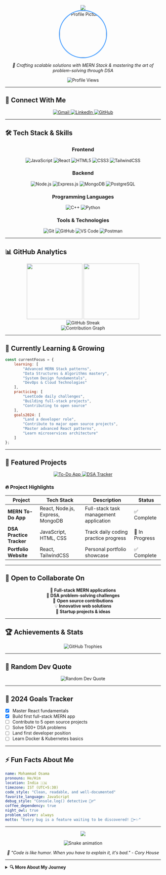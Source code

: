 <!-- 
  Hi 👋, I'm Mohammad Osama — a passionate developer diving deep into the world of code.
  This README is specially designed to reflect who I am and what I do.
-->

<div align="center">
  <img src="https://readme-typing-svg.herokuapp.com/?lines=Hi+👋,+I'm+Mohammad+Osama;MERN+Stack+Developer;DSA+Enthusiast;Problem+Solver&center=true&size=30&color=58a6ff">
</div>

<div align="center">
  <a href="https://github.com/Mohammadosama55"> 
    <img src="https://avatars.githubusercontent.com/Mohammadosama55" alt="Profile Picture" width="150" style="border-radius: 50%; border: 3px solid #58a6ff;"/>
  </a>
  <br/>
  <p><em>🚀 Crafting scalable solutions with MERN Stack & mastering the art of problem-solving through DSA</em></p>
  <img src="https://komarev.com/ghpvc/?username=Mohammadosama55&color=blue&style=flat" alt="Profile Views"/>
</div>

---

## 🌟 Connect With Me

<div align="center">
  <a href="mailto:mdosama73199@gmail.com">
    <img src="https://img.shields.io/badge/Gmail-D14836?style=for-the-badge&logo=gmail&logoColor=white" alt="Gmail"/>
  </a>
  <a href="https://www.linkedin.com/in/mohammad-osama-a46aa82a3">
    <img src="https://img.shields.io/badge/LinkedIn-0077B5?style=for-the-badge&logo=linkedin&logoColor=white" alt="LinkedIn"/>
  </a>
  <a href="https://github.com/Mohammadosama55">
    <img src="https://img.shields.io/badge/GitHub-100000?style=for-the-badge&logo=github&logoColor=white" alt="GitHub"/>
  </a>
</div>

---

## 🛠️ Tech Stack & Skills

<div align="center">

### Frontend
![JavaScript](https://img.shields.io/badge/JavaScript-F7DF1E?style=for-the-badge&logo=javascript&logoColor=black)
![React](https://img.shields.io/badge/React-20232A?style=for-the-badge&logo=react&logoColor=61DAFB)
![HTML5](https://img.shields.io/badge/HTML5-E34F26?style=for-the-badge&logo=html5&logoColor=white)
![CSS3](https://img.shields.io/badge/CSS3-1572B6?style=for-the-badge&logo=css3&logoColor=white)
![TailwindCSS](https://img.shields.io/badge/Tailwind_CSS-38B2AC?style=for-the-badge&logo=tailwind-css&logoColor=white)

### Backend
![Node.js](https://img.shields.io/badge/Node.js-43853D?style=for-the-badge&logo=node.js&logoColor=white)
![Express.js](https://img.shields.io/badge/Express.js-404D59?style=for-the-badge)
![MongoDB](https://img.shields.io/badge/MongoDB-4EA94B?style=for-the-badge&logo=mongodb&logoColor=white)
![PostgreSQL](https://img.shields.io/badge/PostgreSQL-316192?style=for-the-badge&logo=postgresql&logoColor=white)

### Programming Languages
![C++](https://img.shields.io/badge/C%2B%2B-00599C?style=for-the-badge&logo=c%2B%2B&logoColor=white)
![Python](https://img.shields.io/badge/Python-3776AB?style=for-the-badge&logo=python&logoColor=white)

### Tools & Technologies
![Git](https://img.shields.io/badge/Git-F05032?style=for-the-badge&logo=git&logoColor=white)
![GitHub](https://img.shields.io/badge/GitHub-100000?style=for-the-badge&logo=github&logoColor=white)
![VS Code](https://img.shields.io/badge/VS_Code-007ACC?style=for-the-badge&logo=visual-studio-code&logoColor=white)
![Postman](https://img.shields.io/badge/Postman-FF6C37?style=for-the-badge&logo=postman&logoColor=white)

</div>

---

## 📊 GitHub Analytics

<div align="center">
  <img height="180em" src="https://github-readme-stats.vercel.app/api?username=Mohammadosama55&show_icons=true&theme=tokyonight&include_all_commits=true&count_private=true"/>
  <img height="180em" src="https://github-readme-stats.vercel.app/api/top-langs/?username=Mohammadosama55&layout=compact&langs_count=8&theme=tokyonight"/>
</div>

<div align="center">
  <img src="https://github-readme-streak-stats.herokuapp.com/?user=Mohammadosama55&theme=tokyonight" alt="GitHub Streak"/>
</div>

<div align="center">
  <img src="https://github-readme-activity-graph.vercel.app/graph?username=Mohammadosama55&theme=tokyo-night&hide_border=true" alt="Contribution Graph"/>
</div>

---

## 🌱 Currently Learning & Growing

```javascript
const currentFocus = {
    learning: [
        "Advanced MERN Stack patterns",
        "Data Structures & Algorithms mastery",
        "System Design fundamentals",
        "DevOps & Cloud Technologies"
    ],
    practicing: [
        "LeetCode daily challenges",
        "Building full-stack projects",
        "Contributing to open source"
    ],
    goals2024: [
        "Land a developer role",
        "Contribute to major open source projects",
        "Master advanced React patterns",
        "Learn microservices architecture"
    ]
};
```

---

## 🚀 Featured Projects

<div align="center">
  <a href="https://github.com/Mohammadosama55/todo-app">
    <img src="https://github-readme-stats.vercel.app/api/pin/?username=Mohammadosama55&repo=todo-app&theme=tokyonight" alt="To-Do App"/>
  </a>
  <a href="https://github.com/Mohammadosama55/dsa-tracker">
    <img src="https://github-readme-stats.vercel.app/api/pin/?username=Mohammadosama55&repo=dsa-tracker&theme=tokyonight" alt="DSA Tracker"/>
  </a>
</div>

### 🔥 Project Highlights

| Project | Tech Stack | Description | Status |
|---------|------------|-------------|--------|
| **MERN To-Do App** | React, Node.js, Express, MongoDB | Full-stack task management application | ✅ Complete |
| **DSA Practice Tracker** | JavaScript, HTML, CSS | Track daily coding practice progress | 🚧 In Progress |
| **Portfolio Website** | React, TailwindCSS | Personal portfolio showcase | ✅ Complete |

---

## 🤝 Open to Collaborate On

<div align="center">

🎯 **Full-stack MERN applications**  
🧩 **DSA problem-solving challenges**  
🌟 **Open source contributions**  
💡 **Innovative web solutions**  
🚀 **Startup projects & ideas**

</div>

---

## 🏆 Achievements & Stats

<div align="center">
  <img src="https://github-profile-trophy.vercel.app/?username=Mohammadosama55&theme=tokyonight&no-frame=true&row=1&column=6" alt="GitHub Trophies"/>
</div>

---

## 💭 Random Dev Quote

<div align="center">
  <img src="https://quotes-github-readme.vercel.app/api?type=horizontal&theme=tokyonight" alt="Random Dev Quote"/>
</div>

---

## 🎯 2024 Goals Tracker

- [x] Master React fundamentals
- [x] Build first full-stack MERN app
- [ ] Contribute to 5 open source projects
- [ ] Solve 500+ DSA problems
- [ ] Land first developer position
- [ ] Learn Docker & Kubernetes basics

---

## ⚡ Fun Facts About Me

```yaml
name: Mohammad Osama
pronouns: He/Him
location: India 🇮🇳
timezone: IST (UTC+5:30)
code_style: "Clean, readable, and well-documented"
favorite_language: JavaScript
debug_style: "Console.log() detective 🕵️‍♂️"
coffee_dependency: true
night_owl: true
problem_solver: always
motto: "Every bug is a feature waiting to be discovered! 🐛➡️✨"
```

---

<div align="center">
  <img src="https://readme-typing-svg.herokuapp.com/?lines=Thanks+for+visiting!;Let's+connect+and+build+something+amazing!&center=true&size=20&color=58a6ff">
  
  ![Snake animation](https://github.com/Mohammadosama55/Mohammadosama55/blob/output/github-contribution-grid-snake.svg)
  
  <p><em>💫 "Code is like humor. When you have to explain it, it's bad." - Cory House</em></p>
</div>

---

<details>
  <summary><b>🔍 More About My Journey</b></summary>
  
  ### My Coding Journey
  
  Started my programming journey with curiosity and a passion for problem-solving. From writing my first "Hello World" to building full-stack applications, every day has been a learning adventure.
  
  ### What Drives Me
  
  - 🎯 **Problem Solving**: Love tackling complex challenges
  - 🌱 **Continuous Learning**: Always eager to learn new technologies
  - 🤝 **Community**: Believe in giving back to the developer community
  - 🚀 **Innovation**: Passionate about creating solutions that matter
  
  ### My Development Philosophy
  
  > "Write code that tells a story, solve problems that matter, and never stop learning."
  
</details>

<!---
Mohammadosama55/Mohammadosama55 is a ✨ special ✨ repository because its `README.md` (this file) appears on your GitHub profile.
You can click the Preview link to take a look at your changes.
--->
